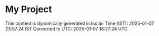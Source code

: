 # My Project

This content is dynamically generated in Indian Time (IST): 2025-01-07 23:57:24 IST
Converted to UTC: 2025-01-07 18:27:24 UTC
